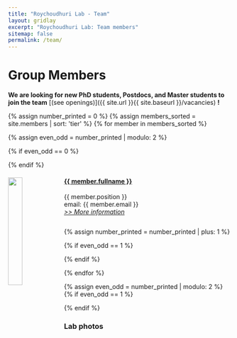 ```yaml
---
title: "Roychoudhuri Lab - Team"
layout: gridlay
excerpt: "Roychoudhuri Lab: Team members"
sitemap: false
permalink: /team/
---
```


# Group Members

 **We are  looking for new PhD students, Postdocs, and Master students to join the team** [(see openings)]({{ site.url }}{{ site.baseurl }}/vacancies) **!**



{% assign number_printed = 0 %}
{% assign members_sorted = site.members | sort: 'tier' %}
{% for member in members_sorted %}

{% assign even_odd = number_printed | modulo: 2 %}

{% if even_odd == 0 %}
<div class="row">
{% endif %}

<div class="col-sm-6 clearfix">
  <a href="{{ site.baseurl }}/{{ member.url }}">
  <img src="{{ site.url }}{{ site.baseurl }}/images/member_pic/{{ member.picture }}" class="img-responsive" width="25%" style="float: left" /></a>
  <h4> <a style="text-decorations:none; color:inherit;" href="{{ site.baseurl }}/{{ member.url }}">{{ member.fullname }}</a></h4>
  {{ member.position }}<br>
  email: {{ member.email }}<br>
  <i><a style="text-decorations:none; color:inherit;" href="{{ site.baseurl }}/{{ member.url }}">>> More information</a></i>
  <ul style="overflow: hidden">

  </ul>
</div>

{% assign number_printed = number_printed | plus: 1 %}

{% if even_odd == 1 %}
</div>
{% endif %}

{% endfor %}

{% assign even_odd = number_printed | modulo: 2 %}
{% if even_odd == 1 %}
</div>
{% endif %}

### Lab photos

<div id="pixlee_container"></div><script type="text/javascript">window.PixleeAsyncInit = function() {Pixlee.init({apiKey:'Ut92U8o6HR6gh9QRS-DE'});Pixlee.addSimpleWidget({widgetId:'24170'});};</script><script src="//instafeed.assets.pixlee.com/assets/pixlee_widget_1_0_0.js"></script>